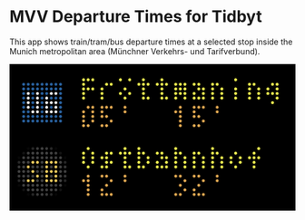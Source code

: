 
# MVV Departure Times for Tidbyt

This app shows train/tram/bus departure times at a selected stop
inside the Munich metropolitan area (Münchner Verkehrs- und
Tarifverbund).

![MVV app for Tidbyt](./screenshot.png)
